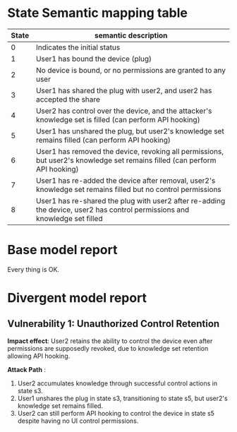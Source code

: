 # State Semantic mapping table
|State | semantic description|
|-----|---------|
|0 | Indicates the initial status|
|1 | User1 has bound the device (plug)|
|2 | No device is bound, or no permissions are granted to any user|
|3 | User1 has shared the plug with user2, and user2 has accepted the share|
|4 | User2 has control over the device, and the attacker's knowledge set is filled (can perform API hooking)|
|5 | User1 has unshared the plug, but user2's knowledge set remains filled (can perform API hooking)|
|6 | User1 has removed the device, revoking all permissions, but user2's knowledge set remains filled (can perform API hooking)|
|7 | User1 has re-added the device after removal, user2's knowledge set remains filled but no control permissions|
|8 | User1 has re-shared the plug with user2 after re-adding the device, user2 has control permissions and knowledge set filled|

# Base model report
Every thing is OK.

# Divergent model report
## Vulnerability 1: Unauthorized Control Retention
**Impact effect**: User2 retains the ability to control the device even after permissions are supposedly revoked, due to knowledge set retention allowing API hooking.

**Attack Path** :
1. User2 accumulates knowledge through successful control actions in state s3.
2. User1 unshares the plug in state s3, transitioning to state s5, but user2's knowledge set remains filled.
3. User2 can still perform API hooking to control the device in state s5 despite having no UI control permissions.